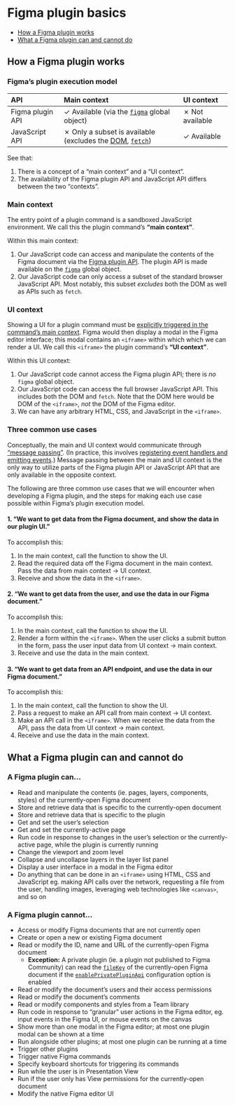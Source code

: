 # Figma plugin basics

- [How a Figma plugin works](#how-a-figma-plugin-works)
- [What a Figma plugin can and cannot do](#what-a-figma-plugin-can-and-cannot-do)

## How a Figma plugin works

### Figma’s plugin execution model

API | Main context | UI context
:--|:--|:--
Figma plugin API | ✓ Available (via the [`figma`](https://figma.com/plugin-docs/api/figma/) global object) | ✗ Not available
JavaScript API | ✗ Only a subset is available (excludes the [DOM](https://developer.mozilla.org/en-US/docs/Web/API/Document_Object_Model), [`fetch`](https://developer.mozilla.org/en-US/docs/Web/API/Fetch_API)) | ✓ Available

See that:

1. There is a concept of a “main context” and a “UI context”.
2. The availability of the Figma plugin API and JavaScript API differs between the two “contexts”.

### Main context

The entry point of a plugin command is a sandboxed JavaScript environment. We call this the plugin command’s **“main context”**.

Within this main context:

1. Our JavaScript code can access and manipulate the contents of the Figma document via the [Figma plugin API](https://figma.com/plugin-docs/api/api-overview/). The plugin API is made available on the [`figma`](https://figma.com/plugin-docs/api/figma/) global object.
2. Our JavaScript code can only access a subset of the standard browser JavaScript API. Most notably, this subset *excludes* both the DOM as well as APIs such as `fetch`.

### UI context

Showing a UI for a plugin command must be [explicitly triggered in the command’s main context](#showuidataoptions--data). Figma would then display a modal in the Figma editor interface; this modal contains an `<iframe>` within which which we can render a UI. We call this `<iframe>` the plugin command’s **“UI context”**.

Within this UI context:

1. Our JavaScript code cannot access the Figma plugin API; there is *no* `figma` global object.
2. Our JavaScript code can access the full browser JavaScript API. This includes both the DOM and `fetch`. Note that the DOM here would be DOM of the `<iframe>`, *not* the DOM of the Figma editor.
3. We can have any arbitrary HTML, CSS, and JavaScript in the `<iframe>`.

### Three common use cases

Conceptually, the main and UI context would communicate through [“message passing”](https://figma.com/plugin-docs/how-plugins-run/). (In practice, this involves [registering event handlers and emitting events](#passing-data-between-the-plugin-commands-main-and-ui-contexts).) Message passing between the main and UI context is the only way to utilize parts of the Figma plugin API or JavaScript API that are only available in the opposite context.

The following are three common use cases that we will encounter when developing a Figma plugin, and the steps for making each use case possible within Figma’s plugin execution model.

#### 1. “We want to get data from the Figma document, and show the data in our plugin UI.”

To accomplish this:

1. In the main context, call the function to show the UI.
2. Read the required data off the Figma document in the main context. Pass the data from main context → UI context.
3. Receive and show the data in the `<iframe>`.

#### 2. “We want to get data from the user, and use the data in our Figma document.”

To accomplish this:

1. In the main context, call the function to show the UI.
2. Render a form within the `<iframe>`. When the user clicks a submit button in the form, pass the user input data from UI context → main context.
3. Receive and use the data in the main context.

#### 3. “We want to get data from an API endpoint, and use the data in our Figma document.”

To accomplish this:

1. In the main context, call the function to show the UI.
2. Pass a request to make an API call from main context → UI context.
3. Make an API call in the `<iframe>`. When we receive the data from the API, pass the data from UI context → main context.
4. Receive and use the data in the main context.

## What a Figma plugin can and cannot do

### A Figma plugin can…

- Read and manipulate the contents (ie. pages, layers, components, styles) of the currently-open Figma document
- Store and retrieve data that is specific to the currently-open document
- Store and retrieve data that is specific to the plugin
- Get and set the user’s selection
- Get and set the currently-active page
- Run code in response to changes in the user’s selection or the currently-active page, while the plugin is currently running
- Change the viewport and zoom level
- Collapse and uncollapse layers in the layer list panel
- Display a user interface in a modal in the Figma editor
- Do anything that can be done in an `<iframe>` using HTML, CSS and JavaScript eg. making API calls over the network, requesting a file from the user, handling images, leveraging web technologies like `<canvas>`, and so on

### A Figma plugin cannot…

- Access or modify Figma documents that are not currently open
- Create or open a new or existing Figma document
- Read or modify the ID, name and URL of the currently-open Figma document
  - **Exception:** A private plugin (ie. a plugin not published to Figma Community) can read the [`fileKey`](https://figma.com/plugin-docs/api/figma/#filekey) of the currently-open Figma document if the [`enablePrivatePluginApi`](#enableprivatepluginapi) configuration option is enabled
- Read or modify the document’s users and their access permissions
- Read or modify the document’s comments
- Read or modify components and styles from a Team library
- Run code in response to “granular” user actions in the Figma editor, eg. input events in the Figma UI, or mouse events on the canvas
- Show more than one modal in the Figma editor; at most one plugin modal can be shown at a time
- Run alongside other plugins; at most one plugin can be running at a time
- Trigger other plugins
- Trigger native Figma commands
- Specify keyboard shortcuts for triggering its commands
- Run while the user is in Presentation View
- Run if the user only has View permissions for the currently-open document
- Modify the native Figma editor UI
